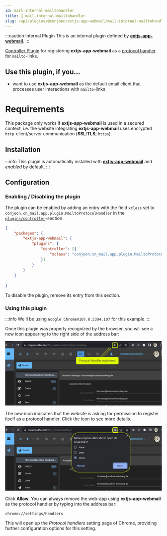 ```yaml
---
id: mail-internal-mailtohandler
title: 🐝 mail-internal-mailtohandler
slug: /api/plugins/@conjoon/extjs-app-webmail/mail-internal-mailtohandler
---
```


:::caution Internal Plugin
This is an internal plugin defined by **[extjs-app-webmail](/docs/packages/extjs-app-webmail.md)**.
:::

[Controller Plugin](/docs/plugins/overview.md#controller-plugins) for registering **extjs-app-webmail**
as a [protocol handler](https://developer.mozilla.org/en-US/docs/Web/API/Navigator/registerProtocolHandler/Web-based_protocol_handlers) for `mailto`-links.

## Use this plugin, if you...
- want to use **extjs-app-webmail** as the default email client that processes user interactions with `mailto`-links

# Requirements
This package only works if **extjs-app-webmail** is used in a secured context, i.e. the website integrating **extjs-app-webmail**
uses encrypted `http`-client/server communication (**SSL**/**TLS**; `https`).

## Installation

:::info
This plugin is automatically installed with **[extjs-app-webmail](/docs/packages/extjs-app-webmail.md)** and _enabled_ by default.
:::


## Configuration

### Enabling / Disabling the plugin

The plugin can be enabled by adding an entry with the field `xclass` set to `conjoon.cn_mail.app.plugin.MailtoProtocolHandler` in the [`plugins/controller`](/docs/packages/extjs-app-webmail.md#plugins)-section:

```json title=conjoon.conf.json
{
    "packages": {
        "extjs-app-webmail": {
            "plugins": {
                "controller": [{
                    "xclass": "conjoon.cn_mail.app.plugin.MailtoProtocolHandlerPlugin"
                }]
            }    
        }
    }
    
}
```

To disable the plugin, remove its entry from this section.

### Using this plugin
:::info
We'll be using `Google ChromeV107.0.5304.107` for this example.
:::

Once this plugin was properly recognized by the browser, you will see a new icon appearing to the right side of the
address bar:

![](./img/mailtoprotocolhandler_1.png)

The new icon indicates that the website is asking for permission to register itself as a protocol handler. Click the
icon to see more details.

![](./img/mailtoprotocolhandler_2.png)

Click **Allow**. You can always remove the web-app using **extjs-app-webmail** as the protocol handler by typing into
the address bar:

```
chrome://settings/handlers
```

This will open up the _Protocol handlers_ setting page of Chrome, providing further configuration options for this
setting.
